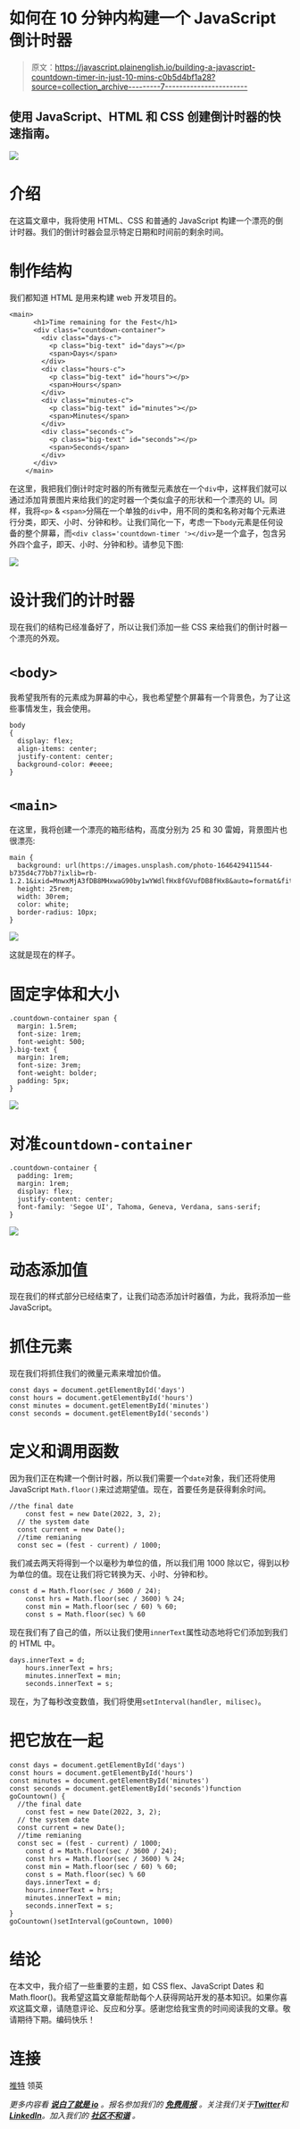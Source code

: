 # 如何在 10 分钟内构建一个 JavaScript 倒计时器

> 原文：<https://javascript.plainenglish.io/building-a-javascript-countdown-timer-in-just-10-mins-c0b5d4bf1a28?source=collection_archive---------7----------------------->

## 使用 JavaScript、HTML 和 CSS 创建倒计时器的快速指南。

![](img/e9379cebc7a02445ea8c6442ca430d93.png)

# 介绍

在这篇文章中，我将使用 HTML、CSS 和普通的 JavaScript 构建一个漂亮的倒计时器。我们的倒计时器会显示特定日期和时间前的剩余时间。

# 制作结构

我们都知道 HTML 是用来构建 web 开发项目的。

```
<main>
      <h1>Time remaining for the Fest</h1>
      <div class="countdown-container">
        <div class="days-c">
          <p class="big-text" id="days"></p>
          <span>Days</span>
        </div>
        <div class="hours-c">
          <p class="big-text" id="hours"></p>
          <span>Hours</span>
        </div>
        <div class="minutes-c">
          <p class="big-text" id="minutes"></p>
          <span>Minutes</span>
        </div>
        <div class="seconds-c">
          <p class="big-text" id="seconds"></p>
          <span>Seconds</span>
        </div>
      </div>
    </main>
```

在这里，我把我们倒计时定时器的所有微型元素放在一个`div`中，这样我们就可以通过添加背景图片来给我们的定时器一个类似盒子的形状和一个漂亮的 UI。同样，我将`<p>` & `<span>`分隔在一个单独的`div`中，用不同的类和名称对每个元素进行分类，即天、小时、分钟和秒。让我们简化一下，考虑一下`body`元素是任何设备的整个屏幕，而`<div class='countdown-timer '></div>`是一个盒子，包含另外四个盒子，即天、小时、分钟和秒。请参见下图:

![](img/b06de956dade89e2e214055e684c6726.png)

# 设计我们的计时器

现在我们的结构已经准备好了，所以让我们添加一些 CSS 来给我们的倒计时器一个漂亮的外观。

# `<body>`

我希望我所有的元素成为屏幕的中心，我也希望整个屏幕有一个背景色，为了让这些事情发生，我会使用。

```
body
{
  display: flex;
  align-items: center;
  justify-content: center;
  background-color: #eeee;
}
```

# `<main>`

在这里，我将创建一个漂亮的箱形结构，高度分别为 25 和 30 雷姆，背景图片也很漂亮:

```
main {
  background: url(https://images.unsplash.com/photo-1646429411544-b735d4c77bb7?ixlib=rb-1.2.1&ixid=MnwxMjA3fDB8MHxwaG90by1wYWdlfHx8fGVufDB8fHx8&auto=format&fit=crop&w=872&q=80);
  height: 25rem;
  width: 30rem;
  color: white;
  border-radius: 10px;
}
```

![](img/ca5a6f7cfdca343302b9020d619af034.png)

这就是现在的样子。

# 固定字体和大小

```
.countdown-container span {
  margin: 1.5rem;
  font-size: 1rem;
  font-weight: 500;
}.big-text {
  margin: 1rem;
  font-size: 3rem;
  font-weight: bolder;
  padding: 5px;
}
```

![](img/f7cd9306a063e7034f5fadf3b6cb4056.png)

# 对准`countdown-container`

```
.countdown-container {
  padding: 1rem;
  margin: 1rem;
  display: flex;
  justify-content: center;
  font-family: 'Segoe UI', Tahoma, Geneva, Verdana, sans-serif;
}
```

![](img/1857859f16331169ba8eafa4b86229cc.png)

# 动态添加值

现在我们的样式部分已经结束了，让我们动态添加计时器值，为此，我将添加一些 JavaScript。

# 抓住元素

现在我们将抓住我们的微量元素来增加价值。

```
const days = document.getElementById('days')
const hours = document.getElementById('hours')
const minutes = document.getElementById('minutes')
const seconds = document.getElementById('seconds')
```

# 定义和调用函数

因为我们正在构建一个倒计时器，所以我们需要一个`date`对象，我们还将使用 JavaScript `Math.floor()`来过滤期望值。现在，首要任务是获得剩余时间。

```
//the final date   
    const fest = new Date(2022, 3, 2);
  // the system date   
  const current = new Date();
  //time remianing   
  const sec = (fest - current) / 1000;
```

我们减去两天将得到一个以毫秒为单位的值，所以我们用 1000 除以它，得到以秒为单位的值。现在让我们将它转换为天、小时、分钟和秒。

```
const d = Math.floor(sec / 3600 / 24);
    const hrs = Math.floor(sec / 3600) % 24;
    const min = Math.floor(sec / 60) % 60;
    const s = Math.floor(sec) % 60
```

现在我们有了自己的值，所以让我们使用`innerText`属性动态地将它们添加到我们的 HTML 中。

```
days.innerText = d;
    hours.innerText = hrs;
    minutes.innerText = min;
    seconds.innerText = s;
```

现在，为了每秒改变数值，我们将使用`setInterval(handler, milisec)`。

# 把它放在一起

```
const days = document.getElementById('days')
const hours = document.getElementById('hours')
const minutes = document.getElementById('minutes')
const seconds = document.getElementById('seconds')function goCountown() {
  //the final date   
    const fest = new Date(2022, 3, 2);
  // the system date   
  const current = new Date();
  //time remianing   
  const sec = (fest - current) / 1000;
    const d = Math.floor(sec / 3600 / 24);
    const hrs = Math.floor(sec / 3600) % 24;
    const min = Math.floor(sec / 60) % 60;
    const s = Math.floor(sec) % 60
    days.innerText = d;
    hours.innerText = hrs;
    minutes.innerText = min;
    seconds.innerText = s;
}
goCountown()setInterval(goCountown, 1000)
```

# 结论

在本文中，我介绍了一些重要的主题，如 CSS flex、JavaScript Dates 和 Math.floor()。我希望这篇文章能帮助每个人获得网站开发的基本知识。如果你喜欢这篇文章，请随意评论、反应和分享。感谢您给我宝贵的时间阅读我的文章。敬请期待下期。编码快乐！

# 连接

[推特](https://twitter.com/kumarkalyan_)
领英

*更多内容看* [***说白了就是 io***](https://plainenglish.io/) *。报名参加我们的* [***免费周报***](http://newsletter.plainenglish.io/) *。关注我们关于*[***Twitter***](https://twitter.com/inPlainEngHQ)*和*[***LinkedIn***](https://www.linkedin.com/company/inplainenglish/)*。加入我们的* [***社区不和谐***](https://discord.gg/GtDtUAvyhW) *。*